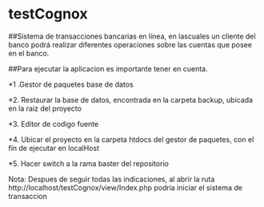 # testCognox
##Sistema de transacciones bancarias en línea, en lascuales un cliente del banco podrá realizar diferentes operaciones sobre las cuentas que posee en el banco.


##Para ejecutar la aplicacion es importante tener en cuenta. 

 *1 .Gestor de paquetes base de datos<br />
 
 *2. Restaurar la base de datos, encontrada en la carpeta backup, ubicada en la raiz del proyecto<br />
 
 *3. Editor de codigo fuente<br />
 
 *4. Ubicar el proyecto en la carpeta htdocs del gestor de paquetes, con el fin de ejecutar en localHost<br />
 
 *5. Hacer switch a la rama baster del repositorio
 
 
 
 Nota: Despues de seguir todas las indicaciones, al abrir la ruta http://localhost/testCognox/view/Index.php podria iniciar el sistema de transaccion
